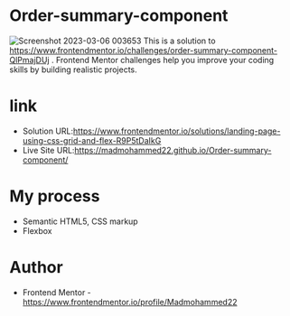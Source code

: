 # Order-summary-component
![Screenshot 2023-03-06 003653](https://user-images.githubusercontent.com/121677014/222994972-8a0fd50c-a50f-4db8-89a2-ce2bd867062b.png)
This is a solution to https://www.frontendmentor.io/challenges/order-summary-component-QlPmajDUj . Frontend Mentor challenges help you improve your coding skills by building realistic projects.

# link
- Solution URL:https://www.frontendmentor.io/solutions/landing-page-using-css-grid-and-flex-R9P5tDaIkG
- Live Site URL:https://madmohammed22.github.io/Order-summary-component/

# My process
- Semantic HTML5, CSS markup
- Flexbox

# Author
- Frontend Mentor -https://www.frontendmentor.io/profile/Madmohammed22
